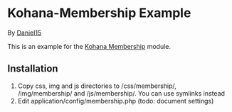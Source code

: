 Kohana-Membership Example
===================
By [Daniel15](http://dan.cx/)

This is an example for the [Kohana Membership](https://github.com/Daniel15/Kohana-Membership) module.

Installation
-------------
1. Copy css, img and js directories to /css/membership/, /img/membership/ and /js/membership/. You can use symlinks instead
2. Edit application/config/membership.php (todo: document settings)